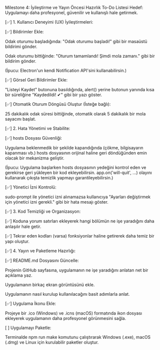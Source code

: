 Milestone 4: İyileştirme ve Yayın Öncesi Hazırlık To-Do Listesi
Hedef: Uygulamayı daha profesyonel, güvenilir ve kullanışlı hale getirmek.

[✅] 1. Kullanıcı Deneyimi (UX) İyileştirmeleri:

[✅] Bildirimler Ekle:

Odak oturumu başladığında: "Odak oturumu başladı!" gibi bir masaüstü bildirimi gönder.

Odak oturumu bittiğinde: "Oturum tamamlandı! Şimdi mola zamanı." gibi bir bildirim gönder.

(İpucu: Electron'un kendi Notification API'sini kullanabilirsin.)

[✅] Görsel Geri Bildirimler Ekle:

"Listeyi Kaydet" butonuna basıldığında, alert() yerine butonun yanında kısa bir süreliğine "Kaydedildi! ✔" gibi bir yazı göster.

[✅] Otomatik Oturum Döngüsü Oluştur (İsteğe bağlı):

25 dakikalık odak süresi bittiğinde, otomatik olarak 5 dakikalık bir mola sayacını başlat.

[✅] 2. Hata Yönetimi ve Stabilite:

[✅] hosts Dosyası Güvenliği:

Uygulama beklenmedik bir şekilde kapandığında (çökme, bilgisayarın kapanması vb.) hosts dosyasının orijinal haline geri döndüğünden emin olacak bir mekanizma geliştir.

(İpucu: Uygulama başlarken hosts dosyasının yedeğini kontrol eden ve gerekirse geri yükleyen bir kod ekleyebilirsin. app.on('will-quit', ...) olayını kullanarak çıkışta temizlik yapmayı garantileyebilirsin.)

[✅] Yönetici İzni Kontrolü:

sudo-prompt ile yönetici izni alınamazsa kullanıcıya "Ayarları değiştirmek için yönetici izni gerekli." gibi bir hata mesajı göster.

[✅] 3. Kod Temizliği ve Organizasyon:

[✅] Koduna yorum satırları ekleyerek hangi bölümün ne işe yaradığını daha anlaşılır hale getir.

[✅] Tekrar eden kodları (varsa) fonksiyonlar haline getirerek daha temiz bir yapı oluştur.

[✅] 4. Yayın ve Paketleme Hazırlığı:

[✅] README.md Dosyasını Güncelle:

Projenin GitHub sayfasına, uygulamanın ne işe yaradığını anlatan net bir açıklama yaz.

Uygulamanın birkaç ekran görüntüsünü ekle.

Uygulamanın nasıl kurulup kullanılacağını basit adımlarla anlat.

[✅] Uygulama İkonu Ekle:

Projeye bir .ico (Windows) ve .icns (macOS) formatında ikon dosyası ekleyerek uygulamanın daha profesyonel görünmesini sağla.

[ ] Uygulamayı Paketle:

Terminalde npm run make komutunu çalıştırarak Windows (.exe), macOS (.dmg) ve Linux için kurulabilir paketler oluştur.